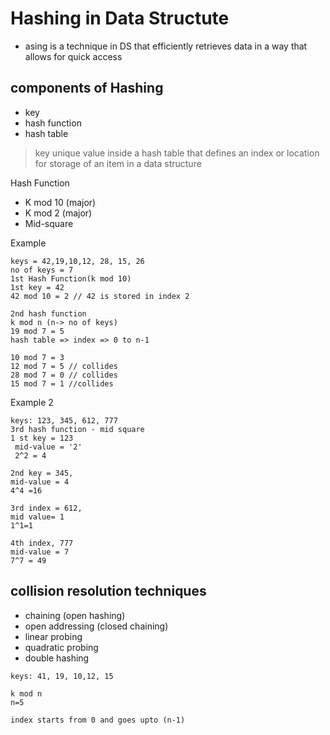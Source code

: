 # Hashing in Data Structute
- asing is a technique in DS that efficiently retrieves data in a way that allows for quick access

## components of Hashing
- key
- hash function
- hash table

> key
unique value inside a hash table that defines an index or location for storage of an item in a data structure
>
Hash Function
- K mod 10 (major)
- K mod 2 (major)
- Mid-square

Example
```
keys = 42,19,10,12, 28, 15, 26
no of keys = 7
1st Hash Function(k mod 10)
1st key = 42
42 mod 10 = 2 // 42 is stored in index 2

2nd hash function
k mod n (n-> no of keys)
19 mod 7 = 5
hash table => index => 0 to n-1

10 mod 7 = 3
12 mod 7 = 5 // collides
28 mod 7 = 0 // collides
15 mod 7 = 1 //collides
```
Example 2
```
keys: 123, 345, 612, 777
3rd hash function - mid square
1 st key = 123
 mid-value = '2'
 2^2 = 4

2nd key = 345,
mid-value = 4
4^4 =16

3rd index = 612,
mid value= 1
1^1=1

4th index, 777
mid-value = 7
7^7 = 49
 ```
## collision resolution techniques
- chaining (open hashing)
- open addressing (closed chaining)
-   linear probing
-   quadratic probing
-   double hashing

  ```
keys: 41, 19, 10,12, 15

k mod n
n=5

index starts from 0 and goes upto (n-1)

```














